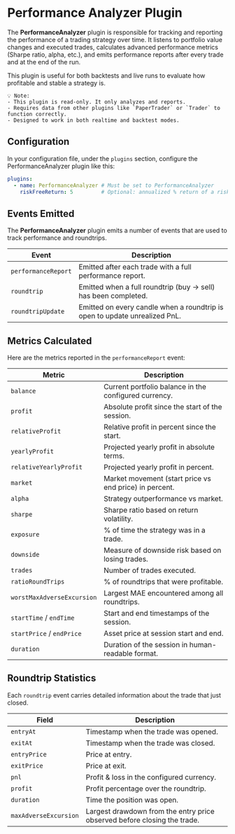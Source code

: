# Performance Analyzer Plugin

The **PerformanceAnalyzer** plugin is responsible for tracking and reporting the performance of a trading strategy over time. It listens to portfolio value changes and executed trades, calculates advanced performance metrics (Sharpe ratio, alpha, etc.), and emits performance reports after every trade and at the end of the run.

This plugin is useful for both backtests and live runs to evaluate how profitable and stable a strategy is.

```
💡 Note:
- This plugin is read-only. It only analyzes and reports.
- Requires data from other plugins like `PaperTrader` or `Trader` to function correctly.
- Designed to work in both realtime and backtest modes.
```

## Configuration

In your configuration file, under the `plugins` section, configure the PerformanceAnalyzer plugin like this:

```yaml
plugins:
  - name: PerformanceAnalyzer # Must be set to PerformanceAnalyzer
    riskFreeReturn: 5         # Optional: annualized % return of a risk-free asset (e.g., government bonds)
```

## Events Emitted

The **PerformanceAnalyzer** plugin emits a number of events that are used to track performance and roundtrips.

| Event                 | Description                                                                 |
|-----------------------|-----------------------------------------------------------------------------|
| `performanceReport`   | Emitted after each trade with a full performance report.                    |
| `roundtrip`           | Emitted when a full roundtrip (buy → sell) has been completed.              |
| `roundtripUpdate`     | Emitted on every candle when a roundtrip is open to update unrealized PnL.  |


## Metrics Calculated

Here are the metrics reported in the `performanceReport` event:

| Metric                     | Description                                           |
|----------------------------|-------------------------------------------------------|
| `balance`                  | Current portfolio balance in the configured currency. |
| `profit`                   | Absolute profit since the start of the session.       |
| `relativeProfit`           | Relative profit in percent since the start.           |
| `yearlyProfit`             | Projected yearly profit in absolute terms.            |
| `relativeYearlyProfit`     | Projected yearly profit in percent.                   |
| `market`                   | Market movement (start price vs end price) in percent.|
| `alpha`                    | Strategy outperformance vs market.                    |
| `sharpe`                   | Sharpe ratio based on return volatility.              |
| `exposure`                 | % of time the strategy was in a trade.                |
| `downside`                 | Measure of downside risk based on losing trades.      |
| `trades`                   | Number of trades executed.                            |
| `ratioRoundTrips`          | % of roundtrips that were profitable.                 |
| `worstMaxAdverseExcursion` | Largest MAE encountered among all roundtrips.         |
| `startTime` / `endTime`    | Start and end timestamps of the session.              |
| `startPrice` / `endPrice`  | Asset price at session start and end.                 |
| `duration`                 | Duration of the session in human-readable format.     |

## Roundtrip Statistics

Each `roundtrip` event carries detailed information about the trade that just closed.

| Field                 | Description                                                              |
|-----------------------|--------------------------------------------------------------------------|
| `entryAt`             | Timestamp when the trade was opened.                                     |
| `exitAt`              | Timestamp when the trade was closed.                                     |
| `entryPrice`          | Price at entry.                                                          |
| `exitPrice`           | Price at exit.                                                           |
| `pnl`                 | Profit & loss in the configured currency.                                |
| `profit`              | Profit percentage over the roundtrip.                                    |
| `duration`            | Time the position was open.                                              |
| `maxAdverseExcursion` | Largest drawdown from the entry price observed before closing the trade. |
